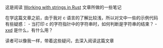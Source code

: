 这是阅读 [Working with strings in Rust](https://rust.cc/article?id=08bc71ca-7aa1-4fce-93aa-614712430c66) 文章所做的一些笔记

在学这篇文章之前，由于我对 c 语言的了解比较浅，所以对文中一些的示例代码有些疑惑：
    - 当打印 c 的字符指针中的字符串时，如何判断是字符串的结束？
    - [xxd](https://blog.csdn.net/lcz_ptr/article/details/7737359) 是什么，有什么用？

读者可以像我一样，带着这些疑问，去深入阅读这篇文章
